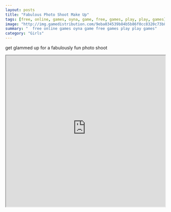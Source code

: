 ```yaml
---
layout: posts
title: "Fabulous Photo Shoot Make Up"
tags: [free, online, games, oyna, game, free, games, play, play, games]
image: "http://img.gamedistribution.com/9eba034539b84b5b86f0cc8320c73b84.jpg"
summary: "  free online games oyna game free games play play games"
category: "Girls"
---
```


get glammed up for a fabulously fun photo shoot

<iframe width="100%" height="480px;" src="http://flash.gamedistribution.com?game=9eba034539b84b5b86f0cc8320c73b84"></iframe>